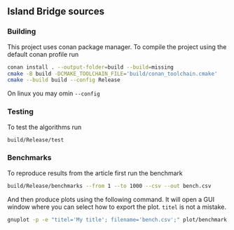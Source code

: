 ## Island Bridge sources

### Building

This project uses conan package manager. To compile the project using the default conan profile run

```bash
conan install . --output-folder=build --build=missing
cmake -B build -DCMAKE_TOOLCHAIN_FILE='build/conan_toolchain.cmake'
cmake --build build --config Release
```

On linux you may omin `--config`

### Testing

To test the algorithms run
```bash
build/Release/test
```

### Benchmarks

To reproduce results from the article first run the benchmark
```bash
build/Release/benchmarks --from 1 --to 1000 --csv --out bench.csv
```

And then produce plots using the following command. It will open a GUI window where you can select how to export the plot. `titel` is not a mistake.

```sh
gnuplot -p -e "titel='My title'; filename='bench.csv';" plot/benchmark.gnuplot
```